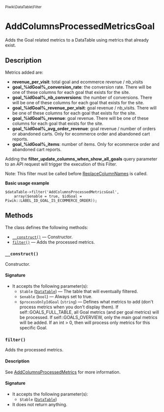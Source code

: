 <small>Piwik\DataTable\Filter</small>

AddColumnsProcessedMetricsGoal
==============================

Adds the Goal related metrics to a DataTable using metrics that already exist.

Description
-----------

Metrics added are:
- **revenue_per_visit**: total goal and ecommerce revenue / nb_visits
- **goal_%idGoal%_conversion_rate**: the conversion rate. There will be one of
                                     these columns for each goal that exists
                                     for the site.
- **goal_%idGoal%_nb_conversions**: the number of conversions. There will be one of
                                    these columns for each goal that exists
                                    for the site.
- **goal_%idGoal%_revenue_per_visit**: goal revenue / nb_visits. There will be one of
                                       these columns for each goal that exists
                                       for the site.
- **goal_%idGoal%_revenue**: goal revenue. There will be one of
                             these columns for each goal that exists
                             for the site.
- **goal_%idGoal%_avg_order_revenue**: goal revenue / number of orders or abandoned
                                       carts. Only for ecommerce order and abandoned cart
                                       reports.
- **goal_%idGoal%_items**: number of items. Only for ecommerce order and abandoned cart
                           reports.

Adding the **filter_update_columns_when_show_all_goals** query parameter to
an API request will trigger the execution of this Filter.

Note: This filter must be called before [ReplaceColumnNames](/api-reference/Piwik/DataTable/Filter/ReplaceColumnNames) is called.

**Basic usage example**

    $dataTable->filter('AddColumnsProcessedMetricsGoal',
        array($enable = true, $idGoal = Piwik::LABEL_ID_GOAL_IS_ECOMMERCE_ORDER));

Methods
-------

The class defines the following methods:

- [`__construct()`](#__construct) &mdash; Constructor.
- [`filter()`](#filter) &mdash; Adds the processed metrics.

<a name="__construct" id="__construct"></a>
<a name="__construct" id="__construct"></a>
### `__construct()`

Constructor.

#### Signature

- It accepts the following parameter(s):
    - `$table` ([`DataTable`](../../../Piwik/DataTable.md)) &mdash; The table that will eventually filtered.
    - `$enable` (`bool`) &mdash; Always set to true.
    - `$processOnlyIdGoal` (`string`) &mdash; Defines what metrics to add (don't process metrics when you don't display them). If self::GOALS_FULL_TABLE, all Goal metrics (and per goal metrics) will be processed. If self::GOALS_OVERVIEW, only the main goal metrics will be added. If an int > 0, then will process only metrics for this specific Goal.

<a name="filter" id="filter"></a>
<a name="filter" id="filter"></a>
### `filter()`

Adds the processed metrics.

#### Description

See [AddColumnsProcessedMetrics](/api-reference/Piwik/DataTable/Filter/AddColumnsProcessedMetrics) for
more information.

#### Signature

- It accepts the following parameter(s):
    - `$table` ([`DataTable`](../../../Piwik/DataTable.md))
- It does not return anything.

